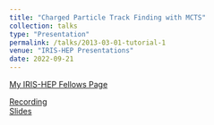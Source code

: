 ```yaml
---
title: "Charged Particle Track Finding with MCTS"
collection: talks
type: "Presentation"
permalink: /talks/2013-03-01-tutorial-1
venue: "IRIS-HEP Presentations"
date: 2022-09-21
---
```


[My IRIS-HEP Fellows Page](https://iris-hep.org/fellows/max-zhao0.html)

[Recording](https://youtu.be/H8mwFxK7sos?si=D0Qd3I-lKAiyChDb)
\
[Slides](http://academicpages.github.io/files/IRIS-HEP_final_MaxZhao.pdf)
